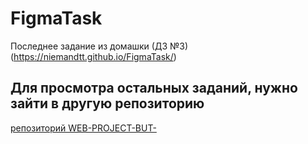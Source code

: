 # FigmaTask

Последнее задание из домашки (ДЗ №3) (https://niemandtt.github.io/FigmaTask/)

## Для просмотра остальных заданий, нужно зайти в другую репозиторию

[репозиторий WEB-PROJECT-BUT-](https://github.com/Niemandtt/WEB-PROJECTS-BUT-)



